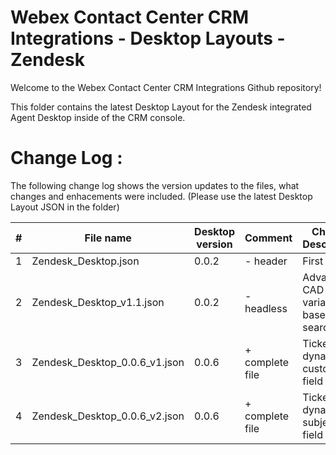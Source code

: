 # Webex Contact Center CRM Integrations - Desktop Layouts - Zendesk

Welcome to the Webex Contact Center CRM Integrations Github repository!

This folder contains the latest Desktop Layout for the Zendesk integrated Agent Desktop inside of the CRM console.

# Change Log :

The following change log shows the version updates to the files, what changes and enhacements were included.
(Please use the latest Desktop Layout JSON in the folder)

| #   | File name                     | Desktop version | Comment         | Change Description                   |
| --- | ----------------------------- | --------------- | --------------- | ------------------------------------ |
| 1   | Zendesk_Desktop.json          | 0.0.2           | - header        | First draft                          |
| 2   | Zendesk_Desktop_v1.1.json     | 0.0.2           | - headless      | Advanced CAD variable based search   |
| 3   | Zendesk_Desktop_0.0.6_v1.json | 0.0.6           | + complete file | Ticket - dynamic custom field added  |
| 4   | Zendesk_Desktop_0.0.6_v2.json | 0.0.6           | + complete file | Ticket - dynamic subject field added |
